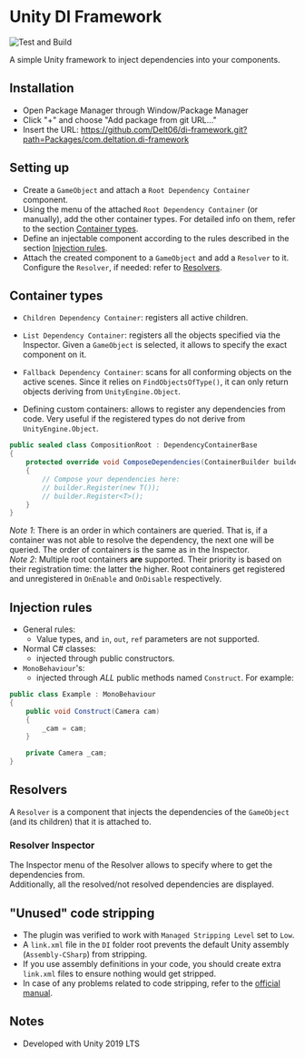 # Unity DI Framework
![Test and Build](https://github.com/Delt06/di-framework/workflows/Test%20and%20Build/badge.svg)

A simple Unity framework to inject dependencies into your components.

## Installation
- Open Package Manager through Window/Package Manager
- Click "+" and choose "Add package from git URL..."
- Insert the URL: https://github.com/Delt06/di-framework.git?path=Packages/com.deltation.di-framework

## Setting up
- Create a `GameObject` and attach a `Root Dependency Container` component.
- Using the menu of the attached `Root Dependency Container` (or manually), add the other container types. For detailed info on them, refer to the section [Container types](#container-types).
- Define an injectable component according to the rules described in the section [Injection rules](#injection-rules).
- Attach the created component to a `GameObject` and add a `Resolver` to it. Configure the `Resolver`, if needed: refer to [Resolvers](#resolvers). 

## Container types
 

- `Children Dependency Container`: registers all active children.
- `List Dependency Container`: registers all the objects specified via the Inspector. Given a `GameObject` is selected, it allows to specify the exact component on it.
- `Fallback Dependency Container`: scans for all conforming objects on the active scenes. Since it relies on `FindObjectsOfType()`, it can only return objects deriving from `UnityEngine.Object`. 

- Defining custom containers: allows to register any dependencies from code. Very useful if the registered types do not derive from `UnityEngine.Object`. 
```c#
public sealed class CompositionRoot : DependencyContainerBase
{
    protected override void ComposeDependencies(ContainerBuilder builder)
    {
        // Compose your dependencies here:
        // builder.Register(new T());
        // builder.Register<T>();
    }
}
```

*Note 1*: There is an order in which containers are queried. That is, if a container was not able to resolve the dependency, the next one will be queried. The order of containers is the same as in the Inspector.  
*Note 2*: Multiple root containers **are** supported. Their priority is based on their registration time: the latter the higher. Root containers get registered and unregistered in `OnEnable` and `OnDisable` respectively.  

## Injection rules
- General rules:
    - Value types, and `in`, `out`, `ref` parameters are not supported. 
- Normal C# classes:
    - injected through public constructors.
- `MonoBehaviour`'s:
    - injected through *ALL* public methods named `Construct`. For example:
```c#
public class Example : MonoBehaviour 
{
    public void Construct(Camera cam) 
    {
        _cam = cam;
    }

    private Camera _cam;
}
```

## Resolvers
A `Resolver` is a component that injects the dependencies of the `GameObject` (and its children) that it is attached to.  

### Resolver Inspector
The Inspector menu of the Resolver allows to specify where to get the dependencies from.  
Additionally, all the resolved/not resolved dependencies are displayed.

## "Unused" code stripping 
- The plugin was verified to work with `Managed Stripping Level` set to `Low`.  
- A `link.xml` file in the `DI` folder root prevents the default Unity assembly (`Assembly-CSharp`) from stripping. 
- If you use assembly definitions in your code, you should create extra `link.xml` files to ensure nothing would get stripped. 
- In case of any problems related to code stripping, refer to the [official manual](https://docs.unity3d.com/Manual/ManagedCodeStripping.html).

## Notes
- Developed with Unity 2019 LTS

